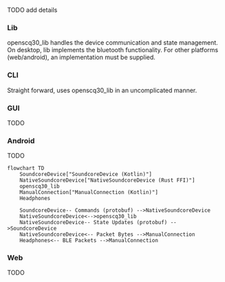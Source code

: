 TODO add details

### Lib

openscq30_lib handles the device communication and state management. On desktop, lib implements the bluetooth functionality. For other platforms (web/android), an implementation must be supplied.

### CLI

Straight forward, uses openscq30_lib in an uncomplicated manner.

### GUI

TODO

### Android

TODO

```mermaid
flowchart TD
    SoundcoreDevice["SoundcoreDevice (Kotlin)"]
    NativeSoundcoreDevice["NativeSoundcoreDevice (Rust FFI)"]
    openscq30_lib
    ManualConnection["ManualConnection (Kotlin)"]
    Headphones

    SoundcoreDevice-- Commands (protobuf) -->NativeSoundcoreDevice
    NativeSoundcoreDevice<-->openscq30_lib
    NativeSoundcoreDevice-- State Updates (protobuf) -->SoundcoreDevice
    NativeSoundcoreDevice<-- Packet Bytes -->ManualConnection
    Headphones<-- BLE Packets -->ManualConnection
```

### Web

TODO

